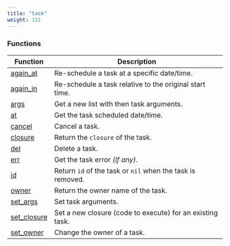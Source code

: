 ```yaml
---
title: "task"
weight: 151
---
```


### Functions

Function | Description
------ | -----------
[again_at](./again_at) | Re-schedule a task at a specific date/time.
[again_in](./again_in) | Re-schedule a task relative to the original start time.
[args](./set_args) | Get a new list with then task arguments.
[at](./at) | Get the task scheduled date/time.
[cancel](./cancel) | Cancel a task.
[closure](./closure) | Return the `closure` of the task.
[del](./del) | Delete a task.
[err](./err) | Get the task error *(if any)*.
[id](./id) | Return `id` of the task or `nil` when the task is removed.
[owner](./owner) | Return the owner name of the task.
[set_args](./set_args) | Set task arguments.
[set_closure](./set_args) | Set a new closure (code to execute) for an existing task.
[set_owner](./set_owner) | Change the owner of a task.
